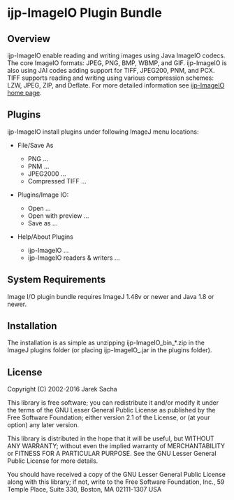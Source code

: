 ﻿ ijp-ImageIO Plugin Bundle
==========================


Overview
--------

ijp-ImageIO enable reading and writing images using Java ImageIO codecs. The core ImageIO formats: JPEG, PNG,
BMP, WBMP, and GIF. ijp-ImageIO is also using JAI codes adding support for TIFF, JPEG200, PNM, and PCX.
TIFF supports reading and writing using various compression schemes: LZW, JPEG, ZIP, and Deflate.
For more detailed information see [ijp-ImageIO home page](http://ij-plugins.sf.net/plugins/imageio).


Plugins
-------

ijp-ImageIO install plugins under following ImageJ menu locations:

* File/Save As
  - PNG ...
  - PNM ...
  - JPEG2000 ...
  - Compressed TIFF ...
  
* Plugins/Image IO:
  - Open ...
  - Open with preview ...
  - Save as ...
  
* Help/About Plugins
  - ijp-ImageIO ...
  - ijp-ImageIO readers & writers ...


System Requirements
-------------------

Image I/O plugin bundle requires ImageJ 1.48v or newer and Java 1.8 or newer.


Installation
------------

The installation is as simple as unzipping ijp-ImageIO_bin_*.zip in the
ImageJ plugins folder (or placing ijp-ImageIO_.jar in the plugins folder).


License
-------

Copyright (C) 2002-2016 Jarek Sacha

This library is free software; you can redistribute it and/or modify it
under the terms of the GNU Lesser General Public License as published by
the Free Software Foundation; either version 2.1 of the License, or (at
your option) any later version.

This library is distributed in the hope that it will be useful, but
WITHOUT ANY WARRANTY; without even the implied warranty of
MERCHANTABILITY or FITNESS FOR A PARTICULAR PURPOSE.  See the GNU Lesser
General Public License for more details.


You should have received a copy of the GNU Lesser General Public License
along with this library; if not, write to the Free Software Foundation,
Inc., 59 Temple Place, Suite 330, Boston, MA  02111-1307  USA